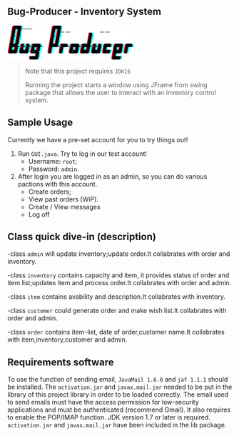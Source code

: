 
## Bug-Producer - Inventory System

![Bug-Producer](src/main/resources/banner.png)

> Note that this project requires `JDK16` 
> 
> Running the project starts a window using JFrame from swing package that allows the user to interact with an inventory control system.

## Sample Usage

Currently we have a pre-set account for you to try things out!
1. Run `GUI.java`. Try to log in our test account!
   - Username: `root`;
   - Password: `admin`.
2. After login you are logged in as an admin, so you can do various pactions with this account.
   - Create orders;
   - View past orders [WiP].
   - Create / View messages
   - Log off

## Class quick dive-in (description)

-class `admin` will update inventory;update order.It collabrates with order and inventory.

-class `inventory` contains capacity and item, it provides status of order and item list;updates item and process order.It collabrates with order and admin.

-class `item` contains avability and description.It collabrates with inventory.

-class `customer` could generate order and make wish list.It collabrates with order and admin.

-class `order` contains item-list, date of order,customer name.It collabrates with item,inventory,customer and admin.

## Requirements software

To use the function of sending email, `JavaMail 1.6.0` and `jaf 1.1.1` should be installed. 
The `activation.jar` and `javax.mail.jar` needed to be put in the library of this project library in order to be loaded correctly. 
The email used to send emails must have the access permission for low-security applications and must be authenticated (recommend Gmail). 
It also requires to enable the POP/IMAP function. JDK version 1.7 or later is required. `activation.jar` and `javax.mail.jar` have been included in the lib package.
